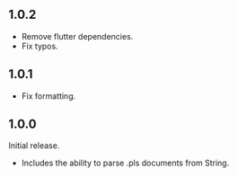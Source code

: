 ## 1.0.2

- Remove flutter dependencies.
- Fix typos.

## 1.0.1

- Fix formatting.

## 1.0.0

Initial release.

- Includes the ability to parse .pls documents from String.